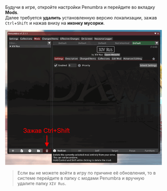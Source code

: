 Будучи в игре, откройте настройки Penumbra и перейдите во вкладку **Mods**.\
Далее требуется **удалить** установленную версию локализации, зажав `Ctrl`+`Shift` и нажав внизу на **иконку мусорки**.

![Удаление локализации - 1](/assets/img/modpack/uninstall-01.png)

> Если вы не можете войти в игру по причине её обновления, то в системе перейдите в папку с модами Penumbra и вручную удалите папку `XIV Rus`.